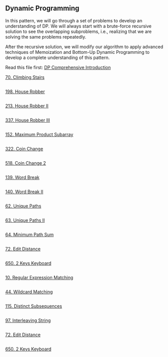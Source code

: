 ## Dynamic Programming

In this pattern, we will go through a set of problems to develop an understanding of DP. We will always start with a brute-force recursive solution to see the overlapping subproblems, i.e., realizing that we are solving the same problems repeatedly.

After the recursive solution, we will modify our algorithm to apply advanced techniques of Memoization and Bottom-Up Dynamic Programming to develop a complete understanding of this pattern.

Read this file first:
[DP Comprehensive Introduction](files/DP.html)

[70. Climbing Stairs](http://www.leetcode.com/problems/climbing-stairs/)

```go

```

[198. House Robber](http://www.leetcode.com/problems/house-robber/)

```go

```

[213. House Robber II](http://www.leetcode.com/problems/house-robber-ii/)

```go

```

[337. House Robber III](http://www.leetcode.com/problems/house-robber-iii/)

```go

```

[152. Maximum Product Subarray](http://www.leetcode.com/problems/maximum-product-subarray/)

```go

```

[322. Coin Change](http://www.leetcode.com/problems/coin-change/)

```go

```

[518. Coin Change 2](http://www.leetcode.com/problems/coin-change-2/)

```go

```

[139. Word Break](http://www.leetcode.com/problems/word-break/)

```go

```

[140. Word Break II](http://www.leetcode.com/problems/word-break-ii/)

```go

```

[62. Unique Paths](http://www.leetcode.com/problems/unique-paths/)

```go

```

[63. Unique Paths II](http://www.leetcode.com/problems/unique-paths-ii/)

```go

```

[64. Minimum Path Sum](http://www.leetcode.com/problems/minimum-path-sum/)

```go

```

[72. Edit Distance](http://www.leetcode.com/problems/edit-distance/)

```go

```

[650. 2 Keys Keyboard](http://www.leetcode.com/problems/2-keys-keyboard/)

```go

```

[10. Regular Expression Matching](http://www.leetcode.com/problems/regular-expression-matching/)

```go

```

[44. Wildcard Matching](http://www.leetcode.com/problems/wildcard-matching/)

```go

```

[115. Distinct Subsequences](http://www.leetcode.com/problems/distinct-subsequences/)

```go

```

[97. Interleaving String](http://www.leetcode.com/problems/interleaving-string/)

```go

```

[72. Edit Distance](http://www.leetcode.com/problems/edit-distance/)

```go

```

[650. 2 Keys Keyboard](http://www.leetcode.com/problems/2-keys-keyboard/)

```go

```

